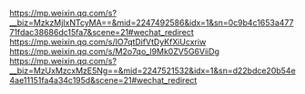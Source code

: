 https://mp.weixin.qq.com/s?__biz=MzkzMjIxNTcyMA==&mid=2247492586&idx=1&sn=0c9b4c1653a47771fdac38686dc15fa7&scene=21#wechat_redirect
https://mp.weixin.qq.com/s/IO7qtDifVtDyKfXiUcxriw
https://mp.weixin.qq.com/s/M2o7qo_l9Mk0ZV5G6ViiDg
https://mp.weixin.qq.com/s?__biz=MzUxMzcxMzE5Ng==&mid=2247521532&idx=1&sn=d22bdce20b54e4ae11151fa4a34c195d&scene=21#wechat_redirect
